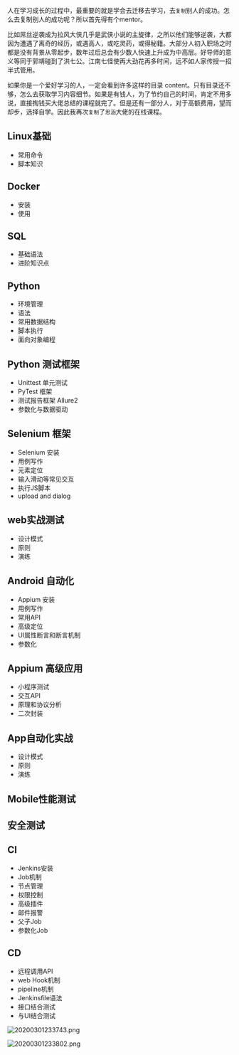 

人在学习成长的过程中，最重要的就是学会去迁移去学习，去`复制`别人的成功。怎么去复制别人的成功呢？所以首先得有个mentor。

比如屌丝逆袭成为拉风大侠几乎是武侠小说的主旋律，之所以他们能够逆袭，大都因为遭遇了离奇的经历，或遇高人，或吃灵药，或得秘籍。大部分人初入职场之时都是没有背景从零起步，数年过后总会有少数人快速上升成为中高层。好导师的意义等同于郭靖碰到了洪七公。江南七怪使再大劲花再多时间，远不如人家传授一招半式管用。


如果你是一个爱好学习的人，一定会看到许多这样的目录 content。只有目录还不够，怎么去获取学习内容细节。如果是有钱人，为了节约自己的时间，肯定不用多说，直接掏钱买大佬总结的课程就完了。但是还有一部分人，对于高额费用，望而却步，选择自学。因此我再次`复制`了`思涵`大佬的在线课程。

##  Linux基础
- 常用命令
- 脚本知识

## Docker
- 安装
- 使用

## SQL
- 基础语法
- 进阶知识点

## Python
- 环境管理
- 语法
- 常用数据结构
- 脚本执行
- 面向对象编程

## Python 测试框架
- Unittest 单元测试
- PyTest 框架
- 测试报告框架 Allure2
- 参数化与数据驱动

## Selenium 框架
- Selenium 安装
- 用例写作
- 元素定位
- 输入滑动等常见交互
- 执行JS脚本
- upload and dialog

## web实战测试
- 设计模式
- 原则
- 演练


## Android 自动化
- Appium 安装
- 用例写作
- 常用API
- 高级定位
- UI属性断言和断言机制
- 参数化

## Appium 高级应用
- 小程序测试
- 交互API
- 原理和协议分析
- 二次封装

## App自动化实战
- 设计模式
- 原则
- 演练


## Mobile性能测试

## 安全测试

## CI
- Jenkins安装
- Job机制
- 节点管理
- 权限控制
- 高级插件
- 邮件报警
- 父子Job
- 参数化Job

## CD
- 远程调用API
- web Hook机制
- pipeline机制
- Jenkinsfile语法
- 接口结合测试
- 与UI结合测试


![20200301233743.png](https://raw.githubusercontent.com/rikiesxiao/mdPicGo/master/20200301233743.png)

![20200301233802.png](https://raw.githubusercontent.com/rikiesxiao/mdPicGo/master/20200301233802.png)